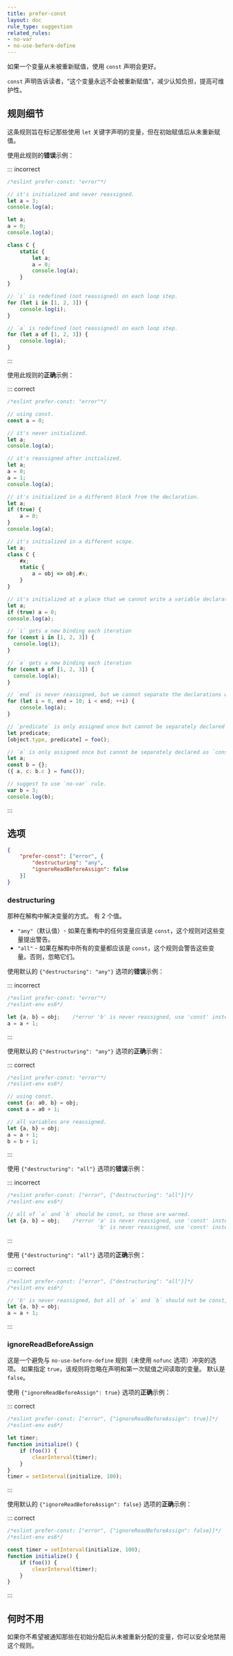 ```yaml
---
title: prefer-const
layout: doc
rule_type: suggestion
related_rules:
- no-var
- no-use-before-define
---
```


如果一个变量从未被重新赋值，使用 `const` 声明会更好。

`const` 声明告诉读者，“这个变量永远不会被重新赋值”，减少认知负担，提高可维护性。

## 规则细节

这条规则旨在标记那些使用 `let` 关键字声明的变量，但在初始赋值后从未重新赋值。

使用此规则的**错误**示例：

::: incorrect

```js
/*eslint prefer-const: "error"*/

// it's initialized and never reassigned.
let a = 3;
console.log(a);

let a;
a = 0;
console.log(a);

class C {
    static {
        let a;
        a = 0;
        console.log(a);
    }
}

// `i` is redefined (not reassigned) on each loop step.
for (let i in [1, 2, 3]) {
    console.log(i);
}

// `a` is redefined (not reassigned) on each loop step.
for (let a of [1, 2, 3]) {
    console.log(a);
}
```

:::

使用此规则的**正确**示例：

::: correct

```js
/*eslint prefer-const: "error"*/

// using const.
const a = 0;

// it's never initialized.
let a;
console.log(a);

// it's reassigned after initialized.
let a;
a = 0;
a = 1;
console.log(a);

// it's initialized in a different block from the declaration.
let a;
if (true) {
    a = 0;
}
console.log(a);

// it's initialized in a different scope.
let a;
class C {
    #x;
    static {
        a = obj => obj.#x;
    }
}

// it's initialized at a place that we cannot write a variable declaration.
let a;
if (true) a = 0;
console.log(a);

// `i` gets a new binding each iteration
for (const i in [1, 2, 3]) {
  console.log(i);
}

// `a` gets a new binding each iteration
for (const a of [1, 2, 3]) {
  console.log(a);
}

// `end` is never reassigned, but we cannot separate the declarations without modifying the scope.
for (let i = 0, end = 10; i < end; ++i) {
    console.log(a);
}

// `predicate` is only assigned once but cannot be separately declared as `const`
let predicate;
[object.type, predicate] = foo();

// `a` is only assigned once but cannot be separately declared as `const`
let a;
const b = {};
({ a, c: b.c } = func());

// suggest to use `no-var` rule.
var b = 3;
console.log(b);
```

:::

## 选项

```json
{
    "prefer-const": ["error", {
        "destructuring": "any",
        "ignoreReadBeforeAssign": false
    }]
}
```

### destructuring

那种在解构中解决变量的方式。
有 2 个值。

* `"any"`（默认值）- 如果在重构中的任何变量应该是 `const`，这个规则对这些变量提出警告。
* `"all"` - 如果在解构中所有的变量都应该是 `const`，这个规则会警告这些变量。否则，忽略它们。

使用默认的 `{"destructuring": "any"}` 选项的**错误**示例：

::: incorrect

```js
/*eslint prefer-const: "error"*/
/*eslint-env es6*/

let {a, b} = obj;    /*error 'b' is never reassigned, use 'const' instead.*/
a = a + 1;
```

:::

使用默认的 `{"destructuring": "any"}` 选项的**正确**示例：

::: correct

```js
/*eslint prefer-const: "error"*/
/*eslint-env es6*/

// using const.
const {a: a0, b} = obj;
const a = a0 + 1;

// all variables are reassigned.
let {a, b} = obj;
a = a + 1;
b = b + 1;
```

:::

使用 `{"destructuring": "all"}` 选项的**错误**示例：

::: incorrect

```js
/*eslint prefer-const: ["error", {"destructuring": "all"}]*/
/*eslint-env es6*/

// all of `a` and `b` should be const, so those are warned.
let {a, b} = obj;    /*error 'a' is never reassigned, use 'const' instead.
                             'b' is never reassigned, use 'const' instead.*/
```

:::

使用 `{"destructuring": "all"}` 选项的**正确**示例：

::: correct

```js
/*eslint prefer-const: ["error", {"destructuring": "all"}]*/
/*eslint-env es6*/

// 'b' is never reassigned, but all of `a` and `b` should not be const, so those are ignored.
let {a, b} = obj;
a = a + 1;
```

:::

### ignoreReadBeforeAssign

这是一个避免与 `no-use-before-define` 规则（未使用 `nofunc` 选项）冲突的选项。
如果指定 `true`，该规则将忽略在声明和第一次赋值之间读取的变量。
默认是 `false`。

使用 `{"ignoreReadBeforeAssign": true}` 选项的**正确**示例：

::: correct

```js
/*eslint prefer-const: ["error", {"ignoreReadBeforeAssign": true}]*/
/*eslint-env es6*/

let timer;
function initialize() {
    if (foo()) {
        clearInterval(timer);
    }
}
timer = setInterval(initialize, 100);
```

:::

使用默认的 `{"ignoreReadBeforeAssign": false}` 选项的**正确**示例：

::: correct

```js
/*eslint prefer-const: ["error", {"ignoreReadBeforeAssign": false}]*/
/*eslint-env es6*/

const timer = setInterval(initialize, 100);
function initialize() {
    if (foo()) {
        clearInterval(timer);
    }
}
```

:::

## 何时不用

如果你不希望被通知那些在初始分配后从未被重新分配的变量，你可以安全地禁用这个规则。
